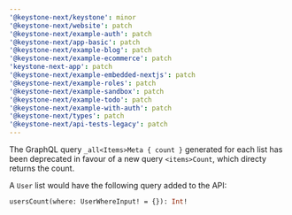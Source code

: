 ```yaml
---
'@keystone-next/keystone': minor
'@keystone-next/website': patch
'@keystone-next/example-auth': patch
'@keystone-next/app-basic': patch
'@keystone-next/example-blog': patch
'@keystone-next/example-ecommerce': patch
'keystone-next-app': patch
'@keystone-next/example-embedded-nextjs': patch
'@keystone-next/example-roles': patch
'@keystone-next/example-sandbox': patch
'@keystone-next/example-todo': patch
'@keystone-next/example-with-auth': patch
'@keystone-next/types': patch
'@keystone-next/api-tests-legacy': patch
---
```


The GraphQL query `_all<Items>Meta { count }` generated for each list has been deprecated in favour of a new query `<items>Count`, which directy returns the count.

A `User` list would have the following query added to the API:

```graphql
usersCount(where: UserWhereInput! = {}): Int!
```
